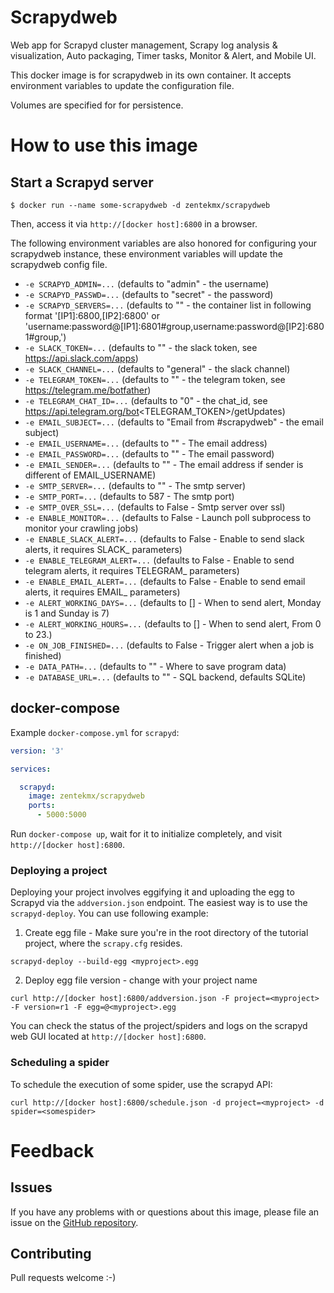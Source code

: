 Scrapydweb
==========

Web app for Scrapyd cluster management, Scrapy log analysis & visualization, Auto packaging, Timer tasks, Monitor & Alert, and Mobile UI.

This docker image is for scrapydweb in its own container. It accepts environment variables to update the configuration file.

Volumes are specified for for persistence.

# How to use this image

## Start a Scrapyd server

```console
$ docker run --name some-scrapydweb -d zentekmx/scrapydweb
```

Then, access it via `http://[docker host]:6800` in a browser.

The following environment variables are also honored for configuring your scrapydweb instance, these environment variables will update the scrapydweb config file.

-	`-e SCRAPYD_ADMIN=...` (defaults to "admin" - the username)
-	`-e SCRAPYD_PASSWD=...` (defaults to "secret" - the password)
-	`-e SCRAPYD_SERVERS=...` (defaults to "" - the container list in following format '[IP1]:6800,[IP2]:6800' or 'username:password@[IP1]:6801#group,username:password@[IP2]:6801#group,')
-	`-e SLACK_TOKEN=...` (defaults to "" - the slack token, see https://api.slack.com/apps)
-	`-e SLACK_CHANNEL=...` (defaults to "general" - the slack channel)
-	`-e TELEGRAM_TOKEN=...` (defaults to "" - the telegram token, see https://telegram.me/botfather)
-	`-e TELEGRAM_CHAT_ID=...` (defaults to "0" - the chat_id, see https://api.telegram.org/bot<TELEGRAM_TOKEN>/getUpdates)
-	`-e EMAIL_SUBJECT=...` (defaults to "Email from #scrapydweb" - the email subject)
-	`-e EMAIL_USERNAME=...` (defaults to "" - The email address)
-	`-e EMAIL_PASSWORD=...` (defaults to "" - The email password)
-	`-e EMAIL_SENDER=...` (defaults to "" - The email address if sender is different of EMAIL_USERNAME)
-	`-e SMTP_SERVER=...` (defaults to "" - The smtp server)
-	`-e SMTP_PORT=...` (defaults to 587 - The smtp port)
-	`-e SMTP_OVER_SSL=...` (defaults to False - Smtp server over ssl)
-	`-e ENABLE_MONITOR=...` (defaults to False - Launch poll subprocess to monitor your crawling jobs)
-	`-e ENABLE_SLACK_ALERT=...` (defaults to False - Enable to send slack alerts, it requires SLACK_ parameters)
-	`-e ENABLE_TELEGRAM_ALERT=...` (defaults to False - Enable to send telegram alerts, it requires TELEGRAM_ parameters)
-	`-e ENABLE_EMAIL_ALERT=...` (defaults to False - Enable to send email alerts, it requires EMAIL_ parameters)
-	`-e ALERT_WORKING_DAYS=...` (defaults to [] - When to send alert, Monday is 1 and Sunday is 7)
-	`-e ALERT_WORKING_HOURS=...` (defaults to [] - When to send alert, From 0 to 23.)
-	`-e ON_JOB_FINISHED=...` (defaults to False - Trigger alert when a job is finished)
-	`-e DATA_PATH=...` (defaults to "" - Where to save program data)
-	`-e DATABASE_URL=...` (defaults to "" - SQL backend, defaults SQLite)

## docker-compose

Example `docker-compose.yml` for `scrapyd`:

```yaml
version: '3'

services:

  scrapyd:
    image: zentekmx/scrapydweb
    ports:
      - 5000:5000

```

Run `docker-compose up`, wait for it to initialize completely, and visit `http://[docker host]:6800`.

### Deploying a project

Deploying your project involves eggifying it and uploading the egg to Scrapyd via the `addversion.json` endpoint.
The easiest way is to use the `scrapyd-deploy`. You can use following example:

1. Create egg file - Make sure you're in the root directory of the tutorial project, where the `scrapy.cfg` resides.

```console
scrapyd-deploy --build-egg <myproject>.egg
```

2. Deploy egg file version - change <myproject> with your project name

```console
curl http://[docker host]:6800/addversion.json -F project=<myproject> -F version=r1 -F egg=@<myproject>.egg
```

You can check the status of the project/spiders and logs on the scrapyd web GUI located at `http://[docker host]:6800`.

### Scheduling a spider

To schedule the execution of some spider, use the scrapyd API:

```console
curl http://[docker host]:6800/schedule.json -d project=<myproject> -d spider=<somespider>
```

# Feedback

## Issues

If you have any problems with or questions about this image, please file an issue on the [GitHub repository](https://github.com/zentekmx/docker-scrapyd/issues).

## Contributing

Pull requests welcome :-)
